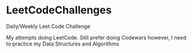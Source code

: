 # LeetCodeChallenges

Daily/Weekly Leet Code Challenge

My attempts doing LeetCode. Still prefer doing Codewars however, I need to practice my Data Structures and Algorithms
